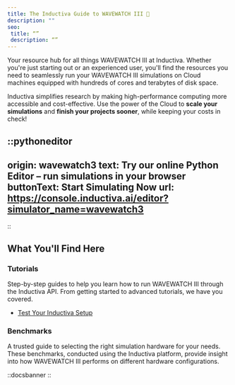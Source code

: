 ```yaml
---
title: The Inductiva Guide to WAVEWATCH III 🌊
description: ""
seo:
 title: “”
 description: “”
---
```


Your resource hub for all things WAVEWATCH III at Inductiva. Whether you're just starting out or an experienced user, you'll find the resources you need to seamlessly run your WAVEWATCH III simulations on Cloud machines equipped with hundreds of cores and terabytes of disk space.

Inductiva simplifies research by making high-performance computing more accessible and cost-effective. Use the power of the Cloud to **scale your simulations** and **finish your projects sooner**, while keeping your costs in check!

::pythoneditor
---
origin: wavewatch3
text: Try our online Python Editor – run simulations in your browser
buttonText: Start Simulating Now
url: https://console.inductiva.ai/editor?simulator_name=wavewatch3
---
::


## What You'll Find Here

### Tutorials
Step-by-step guides to help you learn how to run WAVEWATCH III through the Inductiva API. From getting started to advanced tutorials, we have you covered.

- [Test Your Inductiva Setup](/guides/wavewatch3/tutorials/setup-test)

### Benchmarks
A trusted guide to selecting the right simulation hardware for your needs. These benchmarks, conducted using the Inductiva platform, provide insight into how WAVEWATCH III performs on different hardware configurations.

::docsbanner
::
